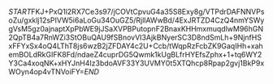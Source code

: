 $START$FKJ+PxQ1l2RX7Ce3s97/jCOVtCpvuG4a35S8Exy8g/VTPdrDAFNNVPsoZu/gxklj12sPIVW5i6aLoGu34OuGZ5/RjllAWwBd/4ExJRTZD4CzQ4nmYSWygVsM5gz0ajnaptXpPbWE9jJSaXVPBPutopnF2BnaxKHHmxmuqdlwM96hGN2QpTB4a7RnWZi3StOBuQAU9fSBnovVI3AjkBNyerSC3D8ndSmLh+9NjnfHSxFFYxSx4oQ4LThT8js6wzB2jZFDAY4c2U+Ccb/tWqpRzFcbZK9GaqIHh+xahemBOLdRkGIFK8Fd/ndaeZ4cuprDG5Qwmk1kUgBLfrHYEfsZphx+1+tq6WY2Y3Ca4xoqNK+xHYJnH4Iz3bdoAVF33Y3UVMY0t5XTQhcp8Rpap2gvj1BkP9xWOyn4op4vTNVoiFY=$END$
